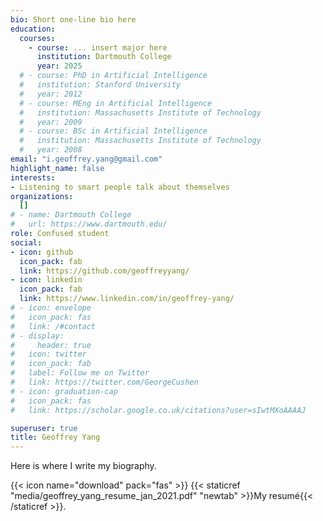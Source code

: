 ```yaml
---
bio: Short one-line bio here
education:
  courses:
    - course: ... insert major here
      institution: Dartmouth College
      year: 2025
  # - course: PhD in Artificial Intelligence
  #   institution: Stanford University
  #   year: 2012
  # - course: MEng in Artificial Intelligence
  #   institution: Massachusetts Institute of Technology
  #   year: 2009
  # - course: BSc in Artificial Intelligence
  #   institution: Massachusetts Institute of Technology
  #   year: 2008
email: "i.geoffrey.yang@gmail.com"
highlight_name: false
interests:
- Listening to smart people talk about themselves
organizations:
  []
# - name: Dartmouth College
#   url: https://www.dartmouth.edu/
role: Confused student
social:
- icon: github
  icon_pack: fab
  link: https://github.com/geoffreyyang/
- icon: linkedin
  icon_pack: fab
  link: https://www.linkedin.com/in/geoffrey-yang/
# - icon: envelope
#   icon_pack: fas
#   link: /#contact
# - display:
#     header: true
#   icon: twitter
#   icon_pack: fab
#   label: Follow me on Twitter
#   link: https://twitter.com/GeorgeCushen
# - icon: graduation-cap
#   icon_pack: fas
#   link: https://scholar.google.co.uk/citations?user=sIwtMXoAAAAJ

superuser: true
title: Geoffrey Yang
---
```


Here is where I write my biography.

{{< icon name="download" pack="fas" >}} {{< staticref "media/geoffrey_yang_resume_jan_2021.pdf" "newtab" >}}My resumé{{< /staticref >}}.

